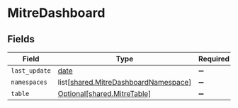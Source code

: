 # MitreDashboard


## Fields

| Field                                                                                      | Type                                                                                       | Required                                                                                   | Description                                                                                |
| ------------------------------------------------------------------------------------------ | ------------------------------------------------------------------------------------------ | ------------------------------------------------------------------------------------------ | ------------------------------------------------------------------------------------------ |
| `last_update`                                                                              | [date](https://docs.python.org/3/library/datetime.html#date-objects)                       | :heavy_minus_sign:                                                                         | N/A                                                                                        |
| `namespaces`                                                                               | list[[shared.MitreDashboardNamespace](undefined/models/shared/mitredashboardnamespace.md)] | :heavy_minus_sign:                                                                         | N/A                                                                                        |
| `table`                                                                                    | [Optional[shared.MitreTable]](undefined/models/shared/mitretable.md)                       | :heavy_minus_sign:                                                                         | N/A                                                                                        |